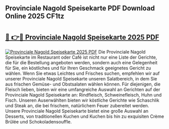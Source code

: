 ## Provinciale Nagold Speisekarte PDF Download Online 2025 CF1tz

# <h2><a href="http://gcaee2o.nevu.top/?p=Provinciale+Nagold+Speisekarte">🔗 👉🔴 Provinciale Nagold Speisekarte 2025 PDF</a></h2>

[![Provinciale Nagold Speisekarte 2025 PDF](https://i.imgur.com/dBaPXMq.png)](http://gcaee2o.nevu.top/?p=Provinciale+Nagold+Speisekarte)
Die Provinciale Nagold Speisekarte im Restaurant oder Café ist nicht nur eine Liste der Gerichte, die für die Bestellung angeboten werden, sondern auch eine Gelegenheit für Sie, ein köstliches und für Ihren Geschmack geeignetes Gericht zu wählen. Wenn Sie etwas Leichtes und Frisches suchen, empfehlen wir auf unserer Provinciale Nagold Speisekarte unseren Salatbereich, in dem Sie aus frischen Gemüse- und Obstsalaten wählen können. Für diejenigen, die Fleisch lieben, bieten wir eine umfangreiche Auswahl an Gerichten auf der Provinciale Nagold Speisekarte an: Rindfleisch, Schweinefleisch, Huhn und Fisch. Unseren Auserwählten bieten wir köstliche Gerichte wie Schaschlik und Steak an, die bei frischem, natürlichem Feuer zubereitet werden. Unsere Provinciale Nagold Speisekarte bietet eine große Auswahl an Desserts, von traditionellen Kuchen und Kuchen bis hin zu exquisiten Crème Brûlée und Schokoladensouffle.
